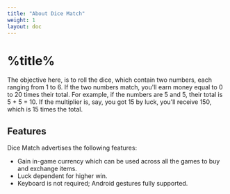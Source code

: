```yaml
---
title: "About Dice Match"
weight: 1
layout: doc
---
```

# %title%
The objective here, is to roll the dice, which contain two numbers, each ranging from 1 to 6. If the two numbers match, you'll earn money equal to 0 to 20 times their total. For example, if the numbers are 5 and 5, their total is 5 + 5 = 10. If the multiplier is, say, you got 15 by luck, you'll receive 150, which is 15 times the total.

## Features
Dice Match advertises the following features:
- Gain in-game currency which can be used across all the games to buy and exchange items.
- Luck dependent for higher win.
- Keyboard is not required; Android gestures fully supported.
